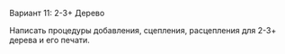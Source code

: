 Вариант 11: 2-3+ Дерево

Написать процедуры добавления, сцепления, расцепления для 2-3+ дерева и его печати.